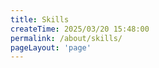 ```yaml
---
title: Skills
createTime: 2025/03/20 15:48:00
permalink: /about/skills/
pageLayout: 'page'
---
```

<Skills/> 